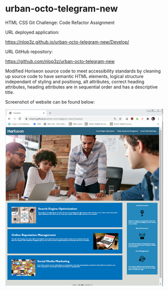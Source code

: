 # urban-octo-telegram-new

HTML CSS Git Challenge: Code Refactor Assignment

URL deployed application:

https://nlop3z.github.io/urban-octo-telegram-new/Develop/



URL GitHub repository:

https://github.com/nlop3z/urban-octo-telegram-new

Modified Horiseon source code to meet accessibility standards by cleaning up source code to have semantic HTML elements, logical structure independant of styling and positiong, alt attributes, correct heading attributes, heading attributes are in sequential order and has a descriptive title. 

Screenshot of website can be found below:

![This is a screenshot of the Horiseon webpage](/Develop/assets/images/horiseon-screenshot.PNG)
